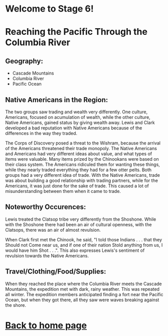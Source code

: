 
# Welcome to Stage 6!


# Reaching the Pacific Through the Columbia River
## Geography:
- Cascade Mountains
- Columbia River
- Pacific Ocean

## Native Americans in the Region:
The two groups saw trading and wealth very differently. One culture, Americans, focused on acumulation of wealth, while the other culture, Native Americans, gained status by giving wealth away.
Lewis and Clark developed a bad reputation with Native Americans because of the differences in the way they traded.

The Corps of Discovery posed a threat to the Wishram, because the arrival of the Americans threatened their trade monopoly. The Native Americans and Americans had very different ideas about value, and what types of items were valuable. Many items prized by the Chinookans were based on their class system. The Americans ridiculed them for wanting these things, while they nearly traded everything they had for a few otter pelts.
Both groups had a very different idea of trade. With the Native Americans, trade was about building a good relationship with trading partners, while for the Americans, it was just done for the sake of trade. This caused a lot of misunderstanding between them when it came to trade.


## Noteworthy Occurences:
Lewis treated the Clatsop tribe very differently from the Shoshone. While with the Shoshone there had been an air of cultural openness, with the Clatsops, there was an air of almost revulsion.

When Clark first met the Chinook, he said, "I told those Indians . . . that they Should not Come near us, and if one of their nation Stold anything from us, I would have him Shot . . .". This also expresses Lewis's sentiment of revulsion towards the Native Americans.

## Travel/Clothing/Food/Supplies:
When they reached the place where the Columbia River meets the Cascade Mountains, the expedition met with dark, rainy weather. This was repeated all winter.
The expedition members anticipated finding a fort near the Pacific Ocean, but when they got there, all they saw were waves breaking against the shore.








# [Back to home page](README.md)
